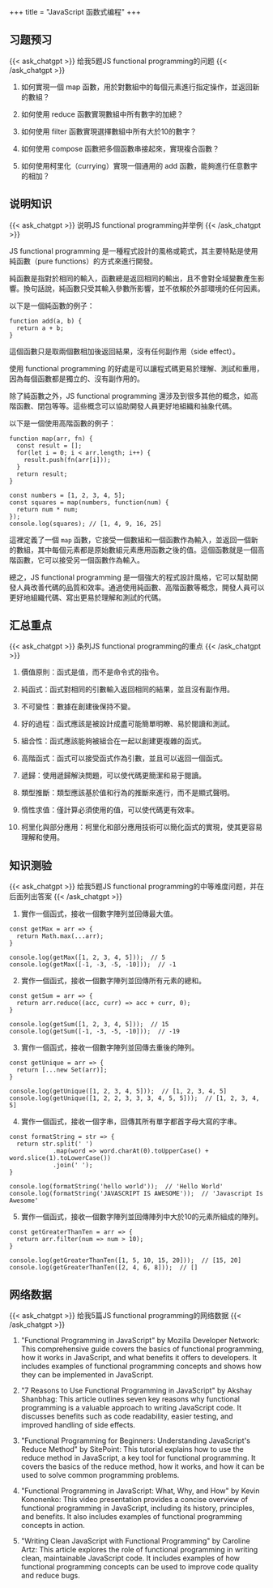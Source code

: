 +++
title = "JavaScript 函数式编程"
+++
## 习题预习
{{< ask_chatgpt >}}
给我5题JS functional programming的问题
{{< /ask_chatgpt >}}



1. 如何實現一個 map 函數，用於對數組中的每個元素進行指定操作，並返回新的數組？

2. 如何使用 reduce 函數實現數組中所有數字的加總？

3. 如何使用 filter 函數實現選擇數組中所有大於10的數字？

4. 如何使用 compose 函數把多個函數串接起來，實現複合函數？

5. 如何使用柯里化（currying）實現一個通用的 add 函數，能夠進行任意數字的相加？   

## 说明知识
{{< ask_chatgpt >}}
说明JS functional programming并举例
{{< /ask_chatgpt >}}



JS functional programming 是一種程式設計的風格或範式，其主要特點是使用純函數（pure functions）的方式來進行開發。

純函數是指對於相同的輸入，函數總是返回相同的輸出，且不會對全域變數產生影響。換句話說，純函數只受其輸入參數所影響，並不依賴於外部環境的任何因素。

以下是一個純函數的例子：

```
function add(a, b) {
  return a + b;
}
```

這個函數只是取兩個數相加後返回結果，沒有任何副作用（side effect）。

使用 functional programming 的好處是可以讓程式碼更易於理解、測試和重用，因為每個函數都是獨立的、沒有副作用的。

除了純函數之外，JS functional programming 還涉及到很多其他的概念，如高階函數、閉包等等。這些概念可以協助開發人員更好地組織和抽象代碼。

以下是一個使用高階函數的例子：

```
function map(arr, fn) {
  const result = [];
  for(let i = 0; i < arr.length; i++) {
    result.push(fn(arr[i]));
  }
  return result;
}

const numbers = [1, 2, 3, 4, 5];
const squares = map(numbers, function(num) {
  return num * num;
});
console.log(squares); // [1, 4, 9, 16, 25]
```

這裡定義了一個 `map` 函數，它接受一個數組和一個函數作為輸入，並返回一個新的數組，其中每個元素都是原始數組元素應用函數之後的值。這個函數就是一個高階函數，它可以接受另一個函數作為輸入。

總之，JS functional programming 是一個強大的程式設計風格，它可以幫助開發人員改善代碼的品質和效率。通過使用純函數、高階函數等概念，開發人員可以更好地組織代碼、寫出更易於理解和測試的代碼。   

## 汇总重点
{{< ask_chatgpt >}}
条列JS functional programming的重点
{{< /ask_chatgpt >}}



1. 價值原則：函式是值，而不是命令式的指令。

2. 純函式：函式對相同的引數輸入返回相同的結果，並且沒有副作用。

3. 不可變性：數據在創建後保持不變。

4. 好的過程：函式應該是被設計成盡可能簡單明瞭、易於閱讀和測試。

5. 組合性：函式應該能夠被組合在一起以創建更複雜的函式。

6. 高階函式：函式可以接受函式作為引數，並且可以返回一個函式。

7. 遞歸：使用遞歸解決問題，可以使代碼更簡潔和易于閱讀。

8. 類型推斷：類型應該基於值和行為的推斷來進行，而不是顯式聲明。

9. 惰性求值：僅計算必須使用的值，可以使代碼更有效率。

10. 柯里化與部分應用：柯里化和部分應用技術可以簡化函式的實現，使其更容易理解和使用。   

## 知识测验
{{< ask_chatgpt >}}
给我5题JS functional programming的中等难度问题，并在后面列出答案
{{< /ask_chatgpt >}}



1. 實作一個函式，接收一個數字陣列並回傳最大值。

```
const getMax = arr => {
  return Math.max(...arr);
}

console.log(getMax([1, 2, 3, 4, 5]));  // 5
console.log(getMax([-1, -3, -5, -10]));  // -1
```

2. 實作一個函式，接收一個數字陣列並回傳所有元素的總和。

```
const getSum = arr => {
  return arr.reduce((acc, curr) => acc + curr, 0);
}

console.log(getSum([1, 2, 3, 4, 5]));  // 15
console.log(getSum([-1, -3, -5, -10]));  // -19
```

3. 實作一個函式，接收一個數字陣列並回傳去重後的陣列。

```
const getUnique = arr => {
  return [...new Set(arr)];
}

console.log(getUnique([1, 2, 3, 4, 5]));  // [1, 2, 3, 4, 5]
console.log(getUnique([1, 2, 2, 3, 3, 3, 4, 5, 5]));  // [1, 2, 3, 4, 5]
```

4. 實作一個函式，接收一個字串，回傳其所有單字都首字母大寫的字串。

```
const formatString = str => {
  return str.split(' ')
            .map(word => word.charAt(0).toUpperCase() + word.slice(1).toLowerCase())
            .join(' ');
}

console.log(formatString('hello world'));  // 'Hello World'
console.log(formatString('JAVASCRIPT IS AWESOME'));  // 'Javascript Is Awesome'
```

5. 實作一個函式，接收一個數字陣列並回傳陣列中大於10的元素所組成的陣列。

```
const getGreaterThanTen = arr => {
  return arr.filter(num => num > 10);
}

console.log(getGreaterThanTen([1, 5, 10, 15, 20]));  // [15, 20]
console.log(getGreaterThanTen([2, 4, 6, 8]));  // []
```   

## 网络数据
{{< ask_chatgpt >}}
给我5篇JS functional programming的网络数据
{{< /ask_chatgpt >}}



1. "Functional Programming in JavaScript" by Mozilla Developer Network: This comprehensive guide covers the basics of functional programming, how it works in JavaScript, and what benefits it offers to developers. It includes examples of functional programming concepts and shows how they can be implemented in JavaScript.

2. "7 Reasons to Use Functional Programming in JavaScript" by Akshay Shanbhag: This article outlines seven key reasons why functional programming is a valuable approach to writing JavaScript code. It discusses benefits such as code readability, easier testing, and improved handling of side effects.

3. "Functional Programming for Beginners: Understanding JavaScript's Reduce Method" by SitePoint: This tutorial explains how to use the reduce method in JavaScript, a key tool for functional programming. It covers the basics of the reduce method, how it works, and how it can be used to solve common programming problems.

4. "Functional Programming in JavaScript: What, Why, and How" by Kevin Kononenko: This video presentation provides a concise overview of functional programming in JavaScript, including its history, principles, and benefits. It also includes examples of functional programming concepts in action.

5. "Writing Clean JavaScript with Functional Programming" by Caroline Artz: This article explores the role of functional programming in writing clean, maintainable JavaScript code. It includes examples of how functional programming concepts can be used to improve code quality and reduce bugs.   


